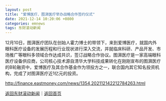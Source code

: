 ```yaml
---
layout: post
title: "爱博医疗、图湃医疗举办战略合作签约仪式"
date: 2021-12-14 10:20:06 +0800
categories: emnews
tags: 东财滚动新闻
---
```


12月10日，图湃医疗团队在创始人霍力博士的带领下，来到爱博医疗，就国内外眼科医疗设备的发展历程和行业现状进行深入交流，并就临床科研、产品开发、市场推广等眼科多领域合作达成共识，签订战略合作协议。图湃医疗是一家高端眼科医疗设备供应商，公司核心技术源自清华大学科技成果转化在刚刚宣布的图湃医疗的B轮融资中，爱博医疗及其合作基金作为领投方之一，联合国内其它知名投资机构，完成了对图湃医疗近1亿元的投资。

<http://finance.eastmoney.com/news/1354,202112142212784263.html>

[返回东财滚动新闻](//finews.withounder.com/emnews/)｜[返回首页](//finews.withounder.com/)